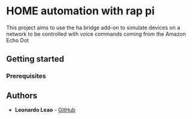 # HOME automation with rap pi

This project aims to use the ha bridge add-on to simulate devices on a network to be controlled with voice commands coming from the Amazon Echo Dot

## Getting started






### Prerequisites





## Authors

* **Leonardo Leao** - [GitHub](https://github.com/leomleao)
